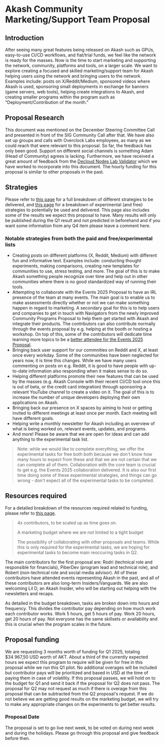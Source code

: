# Akash Community Marketing/Support Team Proposal

## Introduction

After seeing many great features being released on Akash such as GPUs, easy-to-use CI/CD workflows, and fiat/trial funds, we feel like the network is ready for the masses. Now is the time to start marketing and supporting the network, community, platforms and tools, on a larger scale. We want to explore creating a focused and skilled marketing/support team for Akash helping users using the network and bringing users to the network. Examples include: posts on X/Reddit/Medium, sponsored videos where Akash is used, sponsoring small deployments in exchange for banners (game servers, web tools), helping create integrations to Akash, and creating smaller programs within the program such as "Deployment/Contribution of the month." 

## Proposal Research

This document was mentioned on the December Steering Committee Call and presented in front of the SIG Community Call after that. We have also set up groups and calls with Overclock Labs employees, as many as we could reach that were relevant to this proposal. So far, the feedback has only been good. Support on different social channels is something Adam (Head of Community) agrees is lacking. Furthermore, we have received a great amount of feedback from the [Decloud Nodes Lab Validator](https://declab.pro/) which we have worked to incorporate into this document. The hourly funding for this proposal is similar to other proposals in the past.

## Strategies

Please refer to [this page](https://docs.google.com/spreadsheets/d/1wXMM8lB4j2E-k48Nds_xE1Och46uPzIInCUY4wTww3U/edit?gid=961413619#gid=961413619) for a full breakdown of different strategies to be delivered, and [this page](https://docs.google.com/spreadsheets/d/1wXMM8lB4j2E-k48Nds_xE1Och46uPzIInCUY4wTww3U/edit?gid=1606194421#gid=1606194421) for a breakdown of experimental (and free) strategies to potentially be used and delivered. This page also includes some of the results we expect this proposal to have. Many results will only be published during the Q1 result and not predicted in beforehand and if you want some information from any Q4 item please leave a comment here.

### Notable strategies from both the paid and free/experimental lists

- Creating posts on different platforms (X, Reddit, Medium) with different fun and informative text. Examples include: conducting thought experiments, making comparisons, creating new templates for communities to use, stress testing, and more. The goal of this is to make Akash something people recognize over time and help out in other communities where there is no good standardized way of running their tools.
- Attempting to collaborate with the Events 2025 Proposal to have an IRL presence of the team at many events. The main goal is to enable us to make assessments directly whether or not we can make something happen in regard to marketing. A secondary goal for this is to help users and companies to get in touch with Navigators from the newly improved Community Programs Proposal to help them get started with Akash and integrate their products. The contributors can also contribute normally through the events proposal by e.g. helping at the booth or hosting a workshop. On top of this, some of the contributors will dedicate time learning more topics to be a [better attendee for the Events 2025 Proposal](https://docs.google.com/spreadsheets/d/1DBXUhNsf8qxIYD-NtuLeGXhmQ-WTOdcCfdyvXgaGGV0/edit?gid=580542914#gid=580542914&range=B26:E29).
- Bringing back user support for our commnities on Reddit and X, at least once every workday. Some of the communities have been neglected for years now, it is time this changes. While we have many users commenting on posts on e.g. Reddit, it is good to have people with up-to-date information also responding when it makes sense to do so.
- Helping different platforms promote their new features that can be used by the masses (e.g. Akash Console with their recent CI/CD tool once this is out of beta, or the credit card integration) through sponsoring a relevant YouTube channel to create a video on it. The goal of this is to increase the number of unique developers deploying their own applications on Akash.
- Bringing back our presence on X spaces by aiming to host or getting invited to different meetings at least once per month. Each meeting will have different goals.
- Helping write a monthly newsletter for Akash including an overview of what is being worked on, relevant events, updates, and programs.
- And more! Please be aware that we are open for ideas and can add anything to the experimental task list.

> Note: while we would like to complete everything, we offer the experimental tasks for free both both because we don't know how many hours to expect from these and that we are not certain that we can complete all of them. Collaboration with the core team is crucial to get e.g. the Events 2025 collaboration delivered. It is also our first time doing some of these experimental strategies, and things can go wrong - don't expect all of the experimental tasks to be completed.

## Resources required

For a detailed breakdown of the resources required related to funding, please refer to [this page](https://docs.google.com/spreadsheets/d/1wXMM8lB4j2E-k48Nds_xE1Och46uPzIInCUY4wTww3U/edit?usp=sharing).

> 4x contributors, to be scaled up as time goes on.
> 
> A marketing budget where we are not limited to a tight budget
>
> The possibility of collaborating with other proposals and teams. While this is only required for the experimental tasks, we are hoping for experimental tasks to become main reoccuring tasks in Q2.

The main contributors for the first proposal are: Rodri (technical role and responsible for financials), PiberDev (program lead and technical role), and Robert (non-technical role and social media advisor). All of these contributors have attended events representing Akash in the past, and all of these contributors are also long-term Insiders/Vanguards. We are also welcoming Lil D, an Akash Insider, who will be starting out helping with the newsletters and recaps.

As detailed in the budget breakdown, tasks are broken down into hours and frequency. This divides the contributor pay depending on how much work each contributor works. Work 5 hours, get 5 hours of pay. Work 20 hours, get 20 hours of pay. Not everyone has the same skillsets or availability and this is crucial when the program scales in the future.

## Proposal funding

We are requesting 3 months worth of funding for Q1 2025, totaling $34 967,50 USD worth of AKT. About a third of the currently expected hours we expect this program to require will be given for free in this proposal while we run this Q1 pilot. No additional overages will be included but contributor pays will be prioritized and based in USD at the time of paying them in case of volatility. If this proposal passes, we will hold on to the budget for Q1 and send it back if the proposal for Q2 does not pass. The proposal for Q2 may not request as much if there is overage from this proposal that can be subtracted from the Q2 proposal's request. If we do not believe we are getting good results on the marketing budget, we will try to make any appropriate changes on the experiments to get better results.

### Proposal Date

The proposal is set to go live next week, to be voted on during next week and during the holidays. Please go through this proposal and give feedback before then.
